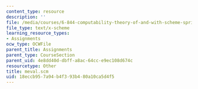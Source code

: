 ```yaml
---
content_type: resource
description: ''
file: /media/courses/6-844-computability-theory-of-and-with-scheme-spring-2003/18eccb957a94b4f393b480a10ca5d4f5_meval.scm
file_type: text/x-scheme
learning_resource_types:
- Assignments
ocw_type: OCWFile
parent_title: Assignments
parent_type: CourseSection
parent_uid: 4e8dd40d-dbff-a8ac-64cc-e9ec108d674c
resourcetype: Other
title: meval.scm
uid: 18eccb95-7a94-b4f3-93b4-80a10ca5d4f5
---
```


